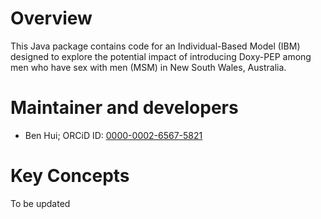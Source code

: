 # Overview
This Java package contains code for an Individual-Based Model (IBM) designed to explore the potential impact of introducing Doxy-PEP among men who have sex with men (MSM) in New South Wales, Australia.

# Maintainer and developers
* Ben Hui; ORCiD ID: [0000-0002-6567-5821](https://orcid.org/0000-0002-6567-5821)

# Key Concepts
To be updated
